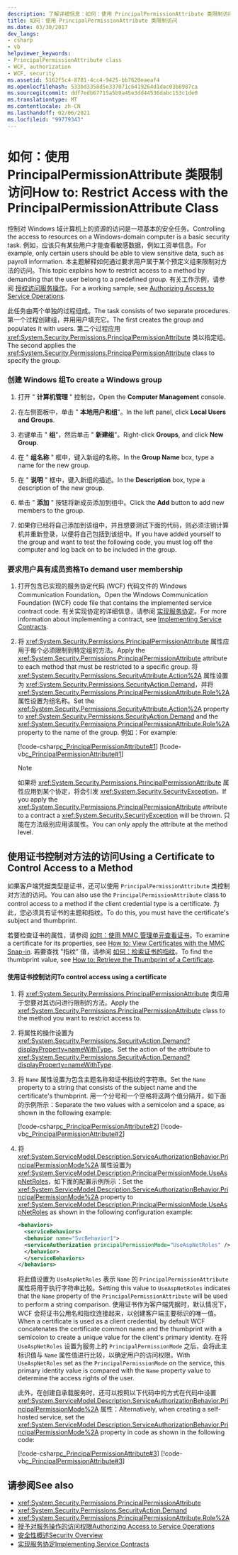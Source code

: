 ```yaml
---
description: 了解详细信息：如何：使用 PrincipalPermissionAttribute 类限制访问
title: 如何：使用 PrincipalPermissionAttribute 类限制访问
ms.date: 03/30/2017
dev_langs:
- csharp
- vb
helpviewer_keywords:
- PrincipalPermissionAttribute class
- WCF, authorization
- WCF, security
ms.assetid: 5162f5c4-8781-4cc4-9425-bb7620eaeaf4
ms.openlocfilehash: 533bd3358d5e337071c6419264d1dac03b8987ca
ms.sourcegitcommit: ddf7edb67715a5b9a45e3dd44536dabc153c1de0
ms.translationtype: MT
ms.contentlocale: zh-CN
ms.lasthandoff: 02/06/2021
ms.locfileid: "99779343"
---
```

# <a name="how-to-restrict-access-with-the-principalpermissionattribute-class"></a><span data-ttu-id="a7950-103">如何：使用 PrincipalPermissionAttribute 类限制访问</span><span class="sxs-lookup"><span data-stu-id="a7950-103">How to: Restrict Access with the PrincipalPermissionAttribute Class</span></span>

<span data-ttu-id="a7950-104">控制对 Windows 域计算机上的资源的访问是一项基本的安全任务。</span><span class="sxs-lookup"><span data-stu-id="a7950-104">Controlling the access to resources on a Windows-domain computer is a basic security task.</span></span> <span data-ttu-id="a7950-105">例如，应该只有某些用户才能查看敏感数据，例如工资单信息。</span><span class="sxs-lookup"><span data-stu-id="a7950-105">For example, only certain users should be able to view sensitive data, such as payroll information.</span></span> <span data-ttu-id="a7950-106">本主题解释如何通过要求用户属于某个预定义组来限制对方法的访问。</span><span class="sxs-lookup"><span data-stu-id="a7950-106">This topic explains how to restrict access to a method by demanding that the user belong to a predefined group.</span></span> <span data-ttu-id="a7950-107">有关工作示例，请参阅 [授权访问服务操作](./samples/authorizing-access-to-service-operations.md)。</span><span class="sxs-lookup"><span data-stu-id="a7950-107">For a working sample, see [Authorizing Access to Service Operations](./samples/authorizing-access-to-service-operations.md).</span></span>  
  
 <span data-ttu-id="a7950-108">此任务由两个单独的过程组成。</span><span class="sxs-lookup"><span data-stu-id="a7950-108">The task consists of two separate procedures.</span></span> <span data-ttu-id="a7950-109">第一个过程创建组，并用用户填充它。</span><span class="sxs-lookup"><span data-stu-id="a7950-109">The first creates the group and populates it with users.</span></span> <span data-ttu-id="a7950-110">第二个过程应用 <xref:System.Security.Permissions.PrincipalPermissionAttribute> 类以指定组。</span><span class="sxs-lookup"><span data-stu-id="a7950-110">The second applies the <xref:System.Security.Permissions.PrincipalPermissionAttribute> class to specify the group.</span></span>  
  
### <a name="to-create-a-windows-group"></a><span data-ttu-id="a7950-111">创建 Windows 组</span><span class="sxs-lookup"><span data-stu-id="a7950-111">To create a Windows group</span></span>  
  
1. <span data-ttu-id="a7950-112">打开 " **计算机管理** " 控制台。</span><span class="sxs-lookup"><span data-stu-id="a7950-112">Open the **Computer Management** console.</span></span>  
  
2. <span data-ttu-id="a7950-113">在左侧面板中，单击 " **本地用户和组**"。</span><span class="sxs-lookup"><span data-stu-id="a7950-113">In the left panel, click **Local Users and Groups**.</span></span>  
  
3. <span data-ttu-id="a7950-114">右键单击 " **组**"，然后单击 " **新建组**"。</span><span class="sxs-lookup"><span data-stu-id="a7950-114">Right-click **Groups**, and click **New Group**.</span></span>  
  
4. <span data-ttu-id="a7950-115">在 " **组名称** " 框中，键入新组的名称。</span><span class="sxs-lookup"><span data-stu-id="a7950-115">In the **Group Name** box, type a name for the new group.</span></span>  
  
5. <span data-ttu-id="a7950-116">在 " **说明** " 框中，键入新组的描述。</span><span class="sxs-lookup"><span data-stu-id="a7950-116">In the **Description** box, type a description of the new group.</span></span>  
  
6. <span data-ttu-id="a7950-117">单击 " **添加** " 按钮将新成员添加到组中。</span><span class="sxs-lookup"><span data-stu-id="a7950-117">Click the **Add** button to add new members to the group.</span></span>  
  
7. <span data-ttu-id="a7950-118">如果你已经将自己添加到该组中，并且想要测试下面的代码，则必须注销计算机并重新登录，以便将自己包括到该组中。</span><span class="sxs-lookup"><span data-stu-id="a7950-118">If you have added yourself to the group and want to test the following code, you must log off the computer and log back on to be included in the group.</span></span>  
  
### <a name="to-demand-user-membership"></a><span data-ttu-id="a7950-119">要求用户具有成员资格</span><span class="sxs-lookup"><span data-stu-id="a7950-119">To demand user membership</span></span>  
  
1. <span data-ttu-id="a7950-120">打开包含已实现的服务协定代码 (WCF) 代码文件的 Windows Communication Foundation。</span><span class="sxs-lookup"><span data-stu-id="a7950-120">Open the Windows Communication Foundation (WCF) code file that contains the implemented service contract code.</span></span> <span data-ttu-id="a7950-121">有关实现协定的详细信息，请参阅 [实现服务协定](implementing-service-contracts.md)。</span><span class="sxs-lookup"><span data-stu-id="a7950-121">For more information about implementing a contract, see [Implementing Service Contracts](implementing-service-contracts.md).</span></span>  
  
2. <span data-ttu-id="a7950-122">将 <xref:System.Security.Permissions.PrincipalPermissionAttribute> 属性应用于每个必须限制到特定组的方法。</span><span class="sxs-lookup"><span data-stu-id="a7950-122">Apply the <xref:System.Security.Permissions.PrincipalPermissionAttribute> attribute to each method that must be restricted to a specific group.</span></span> <span data-ttu-id="a7950-123">将 <xref:System.Security.Permissions.SecurityAttribute.Action%2A> 属性设置为 <xref:System.Security.Permissions.SecurityAction.Demand>，并将 <xref:System.Security.Permissions.PrincipalPermissionAttribute.Role%2A> 属性设置为组名称。</span><span class="sxs-lookup"><span data-stu-id="a7950-123">Set the <xref:System.Security.Permissions.SecurityAttribute.Action%2A> property to <xref:System.Security.Permissions.SecurityAction.Demand> and the <xref:System.Security.Permissions.PrincipalPermissionAttribute.Role%2A> property to the name of the group.</span></span> <span data-ttu-id="a7950-124">例如：</span><span class="sxs-lookup"><span data-stu-id="a7950-124">For example:</span></span>  
  
     [!code-csharp[c_PrincipalPermissionAttribute#1](../../../samples/snippets/csharp/VS_Snippets_CFX/c_principalpermissionattribute/cs/source.cs#1)]
     [!code-vb[c_PrincipalPermissionAttribute#1](../../../samples/snippets/visualbasic/VS_Snippets_CFX/c_principalpermissionattribute/vb/source.vb#1)]  
  
    > [!NOTE]
    > <span data-ttu-id="a7950-125">如果将 <xref:System.Security.Permissions.PrincipalPermissionAttribute> 属性应用到某个协定，将会引发 <xref:System.Security.SecurityException>。</span><span class="sxs-lookup"><span data-stu-id="a7950-125">If you apply the <xref:System.Security.Permissions.PrincipalPermissionAttribute> attribute to a contract a <xref:System.Security.SecurityException> will be thrown.</span></span> <span data-ttu-id="a7950-126">只能在方法级别应用该属性。</span><span class="sxs-lookup"><span data-stu-id="a7950-126">You can only apply the attribute at the method level.</span></span>  
  
## <a name="using-a-certificate-to-control-access-to-a-method"></a><span data-ttu-id="a7950-127">使用证书控制对方法的访问</span><span class="sxs-lookup"><span data-stu-id="a7950-127">Using a Certificate to Control Access to a Method</span></span>  

 <span data-ttu-id="a7950-128">如果客户端凭据类型是证书，还可以使用 `PrincipalPermissionAttribute` 类控制对方法的访问。</span><span class="sxs-lookup"><span data-stu-id="a7950-128">You can also use the `PrincipalPermissionAttribute` class to control access to a method if the client credential type is a certificate.</span></span> <span data-ttu-id="a7950-129">为此，您必须具有证书的主题和指纹。</span><span class="sxs-lookup"><span data-stu-id="a7950-129">To do this, you must have the certificate's subject and thumbprint.</span></span>  
  
 <span data-ttu-id="a7950-130">若要检查证书的属性，请参阅 [如何：使用 MMC 管理单元查看证书](./feature-details/how-to-view-certificates-with-the-mmc-snap-in.md)。</span><span class="sxs-lookup"><span data-stu-id="a7950-130">To examine a certificate for its properties, see [How to: View Certificates with the MMC Snap-in](./feature-details/how-to-view-certificates-with-the-mmc-snap-in.md).</span></span> <span data-ttu-id="a7950-131">若要查找 "指纹" 值，请参阅 [如何：检索证书的指纹](./feature-details/how-to-retrieve-the-thumbprint-of-a-certificate.md)。</span><span class="sxs-lookup"><span data-stu-id="a7950-131">To find the thumbprint value, see [How to: Retrieve the Thumbprint of a Certificate](./feature-details/how-to-retrieve-the-thumbprint-of-a-certificate.md).</span></span>  
  
#### <a name="to-control-access-using-a-certificate"></a><span data-ttu-id="a7950-132">使用证书控制访问</span><span class="sxs-lookup"><span data-stu-id="a7950-132">To control access using a certificate</span></span>  
  
1. <span data-ttu-id="a7950-133">将 <xref:System.Security.Permissions.PrincipalPermissionAttribute> 类应用于您要对其访问进行限制的方法。</span><span class="sxs-lookup"><span data-stu-id="a7950-133">Apply the <xref:System.Security.Permissions.PrincipalPermissionAttribute> class to the method you want to restrict access to.</span></span>  
  
2. <span data-ttu-id="a7950-134">将属性的操作设置为 <xref:System.Security.Permissions.SecurityAction.Demand?displayProperty=nameWithType>。</span><span class="sxs-lookup"><span data-stu-id="a7950-134">Set the action of the attribute to <xref:System.Security.Permissions.SecurityAction.Demand?displayProperty=nameWithType>.</span></span>  
  
3. <span data-ttu-id="a7950-135">将 `Name` 属性设置为包含主题名称和证书指纹的字符串。</span><span class="sxs-lookup"><span data-stu-id="a7950-135">Set the `Name` property to a string that consists of the subject name and the certificate's thumbprint.</span></span> <span data-ttu-id="a7950-136">用一个分号和一个空格将这两个值分隔开，如下面的示例所示：</span><span class="sxs-lookup"><span data-stu-id="a7950-136">Separate the two values with a semicolon and a space, as shown in the following example:</span></span>  
  
     [!code-csharp[c_PrincipalPermissionAttribute#2](../../../samples/snippets/csharp/VS_Snippets_CFX/c_principalpermissionattribute/cs/source.cs#2)]
     [!code-vb[c_PrincipalPermissionAttribute#2](../../../samples/snippets/visualbasic/VS_Snippets_CFX/c_principalpermissionattribute/vb/source.vb#2)]  
  
4. <span data-ttu-id="a7950-137">将 <xref:System.ServiceModel.Description.ServiceAuthorizationBehavior.PrincipalPermissionMode%2A> 属性设置为 <xref:System.ServiceModel.Description.PrincipalPermissionMode.UseAspNetRoles>，如下面的配置示例所示：</span><span class="sxs-lookup"><span data-stu-id="a7950-137">Set the <xref:System.ServiceModel.Description.ServiceAuthorizationBehavior.PrincipalPermissionMode%2A> property to <xref:System.ServiceModel.Description.PrincipalPermissionMode.UseAspNetRoles> as shown in the following configuration example:</span></span>  
  
    ```xml  
    <behaviors>  
      <serviceBehaviors>  
      <behavior name="SvcBehavior1">  
      <serviceAuthorization principalPermissionMode="UseAspNetRoles" />  
      </behavior>  
      </serviceBehaviors>  
    </behaviors>  
    ```  
  
     <span data-ttu-id="a7950-138">将此值设置为 `UseAspNetRoles` 表示 `Name` 的 `PrincipalPermissionAttribute` 属性将用于执行字符串比较。</span><span class="sxs-lookup"><span data-stu-id="a7950-138">Setting this value to `UseAspNetRoles` indicates that the `Name` property of the `PrincipalPermissionAttribute` will be used to perform a string comparison.</span></span> <span data-ttu-id="a7950-139">使用证书作为客户端凭据时，默认情况下，WCF 会将证书公用名和指纹连接起来，以创建客户端主要标识的唯一值。</span><span class="sxs-lookup"><span data-stu-id="a7950-139">When a certificate is used as a client credential, by default WCF concatenates the certificate common name and the thumbprint with a semicolon to create a unique value for the client's primary identity.</span></span> <span data-ttu-id="a7950-140">在将 `UseAspNetRoles` 设置为服务上的 `PrincipalPermissionMode` 之后，会将此主标识值与 `Name` 属性值进行比较，以确定用户的访问权限。</span><span class="sxs-lookup"><span data-stu-id="a7950-140">With `UseAspNetRoles` set as the `PrincipalPermissionMode` on the service, this primary identity value is compared with the `Name` property value to determine the access rights of the user.</span></span>  
  
     <span data-ttu-id="a7950-141">此外，在创建自承载服务时，还可以按照以下代码中的方式在代码中设置 <xref:System.ServiceModel.Description.ServiceAuthorizationBehavior.PrincipalPermissionMode%2A> 属性：</span><span class="sxs-lookup"><span data-stu-id="a7950-141">Alternatively, when creating a self-hosted service, set the <xref:System.ServiceModel.Description.ServiceAuthorizationBehavior.PrincipalPermissionMode%2A> property in code as shown in the following code:</span></span>  
  
     [!code-csharp[c_PrincipalPermissionAttribute#3](../../../samples/snippets/csharp/VS_Snippets_CFX/c_principalpermissionattribute/cs/source.cs#3)]
     [!code-vb[c_PrincipalPermissionAttribute#3](../../../samples/snippets/visualbasic/VS_Snippets_CFX/c_principalpermissionattribute/vb/source.vb#3)]  
  
## <a name="see-also"></a><span data-ttu-id="a7950-142">请参阅</span><span class="sxs-lookup"><span data-stu-id="a7950-142">See also</span></span>

- <xref:System.Security.Permissions.PrincipalPermissionAttribute>
- <xref:System.Security.Permissions.SecurityAction.Demand>
- <xref:System.Security.Permissions.PrincipalPermissionAttribute.Role%2A>
- [<span data-ttu-id="a7950-143">授予对服务操作的访问权限</span><span class="sxs-lookup"><span data-stu-id="a7950-143">Authorizing Access to Service Operations</span></span>](./samples/authorizing-access-to-service-operations.md)
- [<span data-ttu-id="a7950-144">安全性概述</span><span class="sxs-lookup"><span data-stu-id="a7950-144">Security Overview</span></span>](./feature-details/security-overview.md)
- [<span data-ttu-id="a7950-145">实现服务协定</span><span class="sxs-lookup"><span data-stu-id="a7950-145">Implementing Service Contracts</span></span>](implementing-service-contracts.md)
